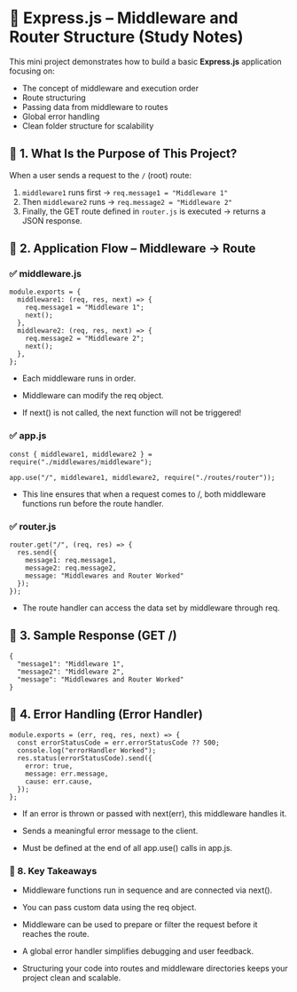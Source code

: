 # 📘 Express.js – Middleware and Router Structure (Study Notes)

This mini project demonstrates how to build a basic **Express.js** application focusing on:

- The concept of middleware and execution order
- Route structuring
- Passing data from middleware to routes
- Global error handling
- Clean folder structure for scalability

## 📌 1. What Is the Purpose of This Project?

When a user sends a request to the `/` (root) route:

1. `middleware1` runs first → `req.message1 = "Middleware 1"`
2. Then `middleware2` runs → `req.message2 = "Middleware 2"`
3. Finally, the GET route defined in `router.js` is executed → returns a JSON response.

## 🔄 2. Application Flow – Middleware → Route

### ✅ middleware.js

```
module.exports = {
  middleware1: (req, res, next) => {
    req.message1 = "Middleware 1";
    next();
  },
  middleware2: (req, res, next) => {
    req.message2 = "Middleware 2";
    next();
  },
};
```

- Each middleware runs in order.

- Middleware can modify the req object.

- If next() is not called, the next function will not be triggered!

### ✅ app.js

```
const { middleware1, middleware2 } = require("./middlewares/middleware");

app.use("/", middleware1, middleware2, require("./routes/router"));
```

- This line ensures that when a request comes to /, both middleware functions run before the route handler.

### ✅ router.js

```
router.get("/", (req, res) => {
  res.send({
    message1: req.message1,
    message2: req.message2,
    message: "Middlewares and Router Worked"
  });
});
```

- The route handler can access the data set by middleware through req.

## 🧪 3. Sample Response (GET /)

```
{
  "message1": "Middleware 1",
  "message2": "Middleware 2",
  "message": "Middlewares and Router Worked"
}
```

## 🛑 4. Error Handling (Error Handler)

```
module.exports = (err, req, res, next) => {
  const errorStatusCode = err.errorStatusCode ?? 500;
  console.log("errorHandler Worked");
  res.status(errorStatusCode).send({
    error: true,
    message: err.message,
    cause: err.cause,
  });
};
```

- If an error is thrown or passed with next(err), this middleware handles it.

- Sends a meaningful error message to the client.

- Must be defined at the end of all app.use() calls in app.js.

### 🎯 8. Key Takeaways

- Middleware functions run in sequence and are connected via next().

- You can pass custom data using the req object.

- Middleware can be used to prepare or filter the request before it reaches the route.

- A global error handler simplifies debugging and user feedback.

- Structuring your code into routes and middleware directories keeps your project clean and scalable.
